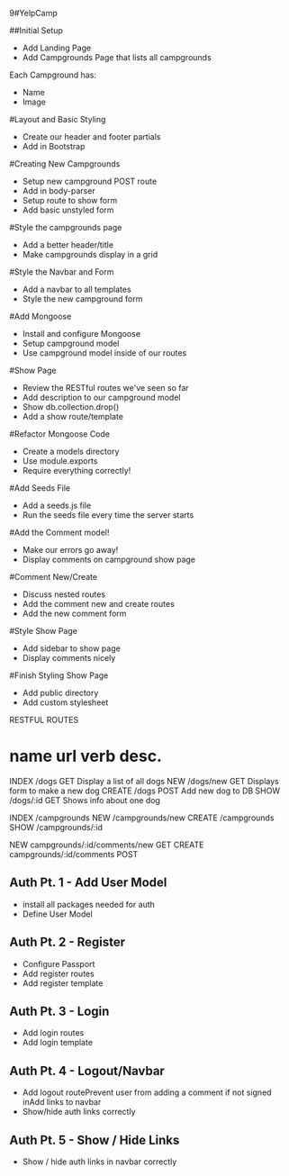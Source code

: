 9#YelpCamp

##Initial Setup
* Add Landing Page
* Add Campgrounds Page that lists all campgrounds

Each Campground has:
   * Name
   * Image

#Layout and Basic Styling
* Create our header and footer partials
* Add in Bootstrap

#Creating New Campgrounds
* Setup new campground POST route
* Add in body-parser
* Setup route to show form
* Add basic unstyled form

#Style the campgrounds page
* Add a better header/title
* Make campgrounds display in a grid

#Style the Navbar and Form
* Add a navbar to all templates
* Style the new campground form

#Add Mongoose
* Install and configure Mongoose
* Setup campground model
* Use campground model inside of our routes

#Show Page
* Review the RESTful routes we've seen so far
* Add description to our campground model
* Show db.collection.drop()
* Add a show route/template

#Refactor Mongoose Code
* Create a models directory
* Use module.exports
* Require everything correctly!

#Add Seeds File
* Add a seeds.js file
* Run the seeds file every time the server starts

#Add the Comment model!
* Make our errors go away!
* Display comments on campground show page

#Comment New/Create
* Discuss nested routes
* Add the comment new and create routes
* Add the new comment form

#Style Show Page
* Add sidebar to show page
* Display comments nicely

#Finish Styling Show Page
* Add public directory
* Add custom stylesheet








RESTFUL ROUTES

name      url      verb    desc.
===============================================
INDEX   /dogs      GET   Display a list of all dogs
NEW     /dogs/new  GET   Displays form to make a new dog
CREATE  /dogs      POST  Add new dog to DB
SHOW    /dogs/:id  GET   Shows info about one dog

INDEX   /campgrounds
NEW     /campgrounds/new
CREATE  /campgrounds
SHOW    /campgrounds/:id

NEW     campgrounds/:id/comments/new    GET
CREATE  campgrounds/:id/comments      POST


## Auth Pt. 1 - Add User Model
* install all packages needed for auth
* Define User Model


## Auth Pt. 2 - Register
* Configure Passport
* Add register routes
* Add register template


## Auth Pt. 3 - Login
* Add login routes
* Add login template

## Auth Pt. 4 - Logout/Navbar
* Add logout routePrevent user from adding a comment if not signed inAdd links to navbar
* Show/hide auth links correctly


## Auth Pt. 5 - Show / Hide Links
* Show / hide auth links in navbar correctly
